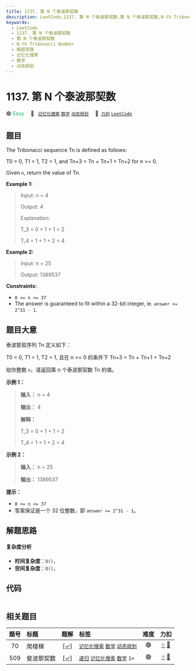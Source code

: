 ```yaml
---
title: 1137. 第 N 个泰波那契数
description: LeetCode,1137. 第 N 个泰波那契数,第 N 个泰波那契数,N-th Tribonacci Number,解题思路,记忆化搜索,数学,动态规划
keywords:
  - LeetCode
  - 1137. 第 N 个泰波那契数
  - 第 N 个泰波那契数
  - N-th Tribonacci Number
  - 解题思路
  - 记忆化搜索
  - 数学
  - 动态规划
---
```


# 1137. 第 N 个泰波那契数

🟢 <font color=#15bd66>Easy</font>&emsp; 🔖&ensp; [`记忆化搜索`](/tag/memoization.md) [`数学`](/tag/math.md) [`动态规划`](/tag/dynamic-programming.md)&emsp; 🔗&ensp;[`力扣`](https://leetcode.cn/problems/n-th-tribonacci-number) [`LeetCode`](https://leetcode.com/problems/n-th-tribonacci-number)

## 题目

The Tribonacci sequence Tn is defined as follows:

T0 = 0, T1 = 1, T2 = 1, and Tn+3 = Tn \+ Tn+1 \+ Tn+2 for n >= 0.

Given `n`, return the value of Tn.



**Example 1:**

> Input: n = 4
> 
> Output: 4
> 
> Explanation:
> 
> T_3 = 0 + 1 + 1 = 2
> 
> T_4 = 1 + 1 + 2 = 4

**Example 2:**

> Input: n = 25
> 
> Output: 1389537

**Constraints:**

  * `0 <= n <= 37`
  * The answer is guaranteed to fit within a 32-bit integer, ie. `answer <= 2^31 - 1`.


## 题目大意

泰波那契序列 Tn 定义如下：

T0 = 0, T1 = 1, T2 = 1, 且在 n >= 0 的条件下 Tn+3 = Tn \+ Tn+1 \+ Tn+2

给你整数 `n`，请返回第 n 个泰波那契数 Tn 的值。



**示例 1：**

> 
> 
> 
> 
> 
> **输入：** n = 4
> 
> **输出：** 4
> 
> **解释：**
> 
> T_3 = 0 + 1 + 1 = 2
> 
> T_4 = 1 + 1 + 2 = 4
> 
> 

**示例 2：**

> 
> 
> 
> 
> 
> **输入：** n = 25
> 
> **输出：** 1389537
> 
> 



**提示：**

  * `0 <= n <= 37`
  * 答案保证是一个 32 位整数，即 `answer <= 2^31 - 1`。


## 解题思路

#### 复杂度分析

- **时间复杂度**：`O()`，
- **空间复杂度**：`O()`，

## 代码

```javascript

```

## 相关题目

<!-- prettier-ignore -->
| 题号 | 标题 | 题解 | 标签 | 难度 | 力扣 |
| :------: | :------ | :------: | :------ | :------: | :------: |
| 70 | 爬楼梯 | [[✓]](/problem/0070.md) |  [`记忆化搜索`](/tag/memoization.md) [`数学`](/tag/math.md) [`动态规划`](/tag/dynamic-programming.md) | 🟢 | [🀄️](https://leetcode.cn/problems/climbing-stairs) [🔗](https://leetcode.com/problems/climbing-stairs) |
| 509 | 斐波那契数 | [[✓]](/problem/0509.md) |  [`递归`](/tag/recursion.md) [`记忆化搜索`](/tag/memoization.md) [`数学`](/tag/math.md) `1+` | 🟢 | [🀄️](https://leetcode.cn/problems/fibonacci-number) [🔗](https://leetcode.com/problems/fibonacci-number) |